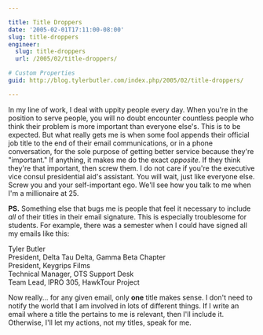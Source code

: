 ```yaml
---

title: Title Droppers
date: '2005-02-01T17:11:00-08:00'
slug: title-droppers
engineer:
  slug: title-droppers
  url: /2005/02/title-droppers/

# Custom Properties
guid: http://blog.tylerbutler.com/index.php/2005/02/title-droppers/

---
```


In my line of work, I deal with uppity people every day. When you're in the
position to serve people, you will no doubt encounter countless people who
think their problem is more important than everyone else's. This is to be
expected. But what really gets me is when some fool appends their official job
title to the end of their email communications, or in a phone conversation,
for the sole purpose of getting better service because they're "important." If
anything, it makes me do the exact _opposite_. If they think they're that
important, then screw them. I do not care if you're the executive vice consul
presidential aid's assistant. You will wait, just like everyone else. Screw
you and your self-important ego. We'll see how you talk to me when I'm a
millionaire at 25.

  
**PS.** Something else that bugs me is people that feel it necessary to include _all_ of their titles in their email signature. This is especially troublesome for students. For example, there was a semester when I could have signed all my emails like this:
  
Tyler Butler  
President, Delta Tau Delta, Gamma Beta Chapter  
President, Keygrips Films  
Technical Manager, OTS Support Desk  
Team Lead, IPRO 305, HawkTour Project
  
Now really... for any given email, only **one** title makes sense. I don't
need to notify the world that I am involved in lots of different things. If I
write an email where a title the pertains to me is relevant, then I'll include
it. Otherwise, I'll let my actions, not my titles, speak for me.
